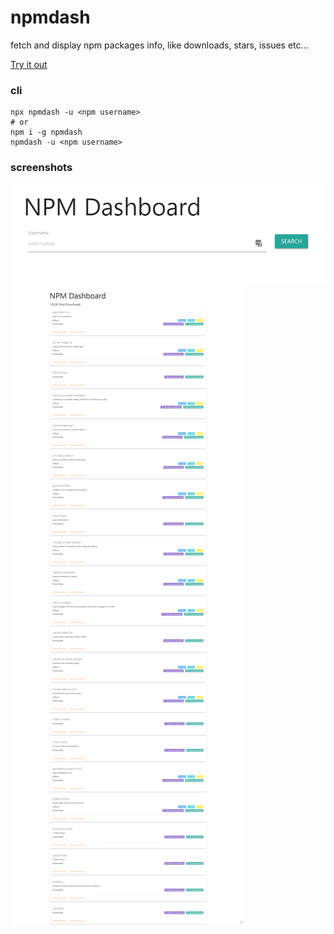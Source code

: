# npmdash

fetch and display npm packages info, like downloads, stars, issues etc...

[Try it out](http://npm.devresources.site/)

### cli

```
npx npmdash -u <npm username>
# or
npm i -g npmdash
npmdash -u <npm username>
```
### screenshots

<img src="assets/screencapture-npmdash-search-view.png">
<img src="assets/screencapture-npmdash-packages-view.png" >
